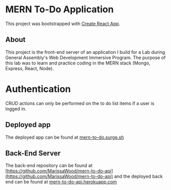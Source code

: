 # MERN To-Do Application

This project was bootstrapped with [Create React App](https://github.com/facebookincubator/create-react-app).

## About 

This project is the front-end server of an application I build for a Lab during General Assembly's Web Development Immersive Program.  The purpose of this lab was to learn and practice coding in the MERN stack (Mongo, Express, React, Node).

# Authentication

CRUD actions can only be performed on the to do list items if a user is logged in.  

## Deployed app

The deployed app can be found at [mern-to-do.surge.sh](mern-to-do.surge.sh)

## Back-End Server

The back-end repository can be found at [https://github.com/MarissaWood/mern-to-do-api](https://github.com/MarissaWood/mern-to-do-api) and the deployed back end can be found at [mern-to-do-api.herokuapp.com](mern-to-do-api.herokuapp.com)
